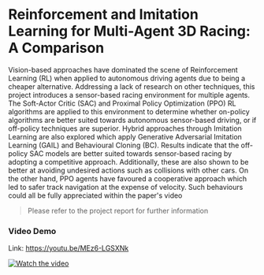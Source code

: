 # Reinforcement and Imitation Learning for Multi-Agent 3D Racing: A Comparison
Vision-based approaches have dominated the scene of Reinforcement Learning (RL) when applied to autonomous driving agents due to being a cheaper alternative. Addressing a lack of research on other techniques, this project introduces a sensor-based racing environment for multiple agents. The Soft-Actor Critic (SAC) and Proximal Policy Optimization (PPO) RL algorithms are applied to this environment to determine whether on-policy algorithms are better suited towards autonomous sensor-based driving, or if off-policy techniques are superior. Hybrid approaches through Imitation Learning are also explored which apply Generative Adversarial Imitation Learning (GAIL) and Behavioural Cloning (BC). Results indicate that the off-policy SAC models are better suited towards sensor-based racing by adopting a competitive approach. Additionally, these are also shown to be better at avoiding undesired actions such as collisions with other cars. On the other hand, PPO agents have favoured a cooperative approach which led to safer track navigation at the expense of velocity. Such behaviours could all be fully appreciated within the paper's video

> Please refer to the project report for further information

### Video Demo
Link: https://youtu.be/MEz6-LGSXNk

[![Watch the video](https://img.youtube.com/vi/MEz6-LGSXNk/hqdefault.jpg)](https://youtu.be/MEz6-LGSXNk)

